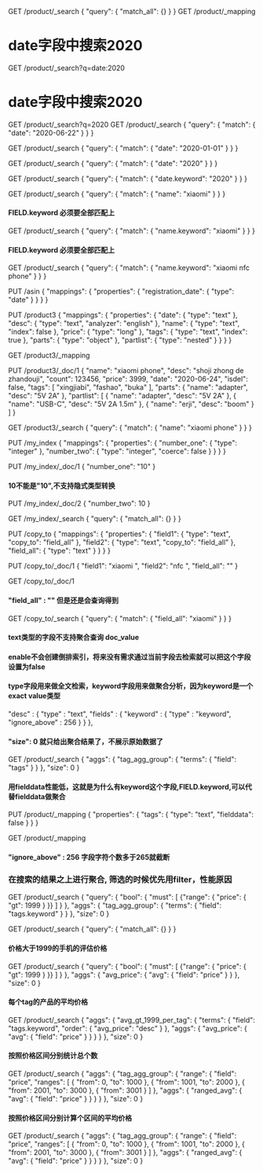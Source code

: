GET /product/_search
{
  "query": {
    "match_all": {}
  }
}
GET /product/_mapping
# date字段中搜索2020
GET /product/_search?q=date:2020
# date字段中搜索2020
GET /product/_search?q=2020
GET /product/_search
{
  "query": {
    "match": {
      "date": "2020-06-22"
    }
  }
}

GET /product/_search
{
  "query": {
    "match": {
      "date": "2020-01-01"
    }
  }
}

GET /product/_search
{
  "query": {
    "match": {
      "date": "2020"
    }
  }
}

GET /product/_search
{
  "query": {
    "match": {
      "date.keyword": "2020"
    }
  }
}

GET /product/_search
{
  "query": {
    "match": {
      "name": "xiaomi"
    }
  }
}
#### FIELD.keyword 必须要全部匹配上
GET /product/_search
{
  "query": {
    "match": {
      "name.keyword": "xiaomi"
    }
  }
}

#### FIELD.keyword 必须要全部匹配上
GET /product/_search
{
  "query": {
    "match": {
      "name.keyword": "xiaomi nfc phone"
    }
  }
}

PUT /asin
{
  "mappings": {
    "properties": {
      "registration_date": {
        "type": "date"
      }
    }
  }
}

PUT /product3
{
  "mappings": {
    "properties": {
      "date": {
        "type": "text"
      },
      "desc": {
        "type": "text",
        "analyzer": "english"
      },
      "name": {
        "type": "text",
        "index": false
      },
      "price": {
        "type": "long"
      },
      "tags": {
        "type": "text",
        "index": true
      },
      "parts": {
        "type": "object"
      },
      "partlist": {
        "type": "nested"
      }
    }
  }
}

GET /product3/_mapping

PUT /product3/_doc/1
{
  "name": "xiaomi phone",
  "desc": "shoji zhong de zhandouji",
  "count": 123456,
  "price": 3999,
  "date": "2020-06-24",
  "isdel": false,
  "tags": [
      "xingjiabi",
      "fashao",
      "buka"
   ],
   "parts": {
     "name": "adapter",
     "desc": "5V 2A"
   },
   "partlist": [
     {
       "name": "adapter",
       "desc": "5V 2A"
     },
     {
       "name": "USB-C",
       "desc": "5V 2A 1.5m"
     },
     {
       "name": "erji",
       "desc": "boom"
     }
    ]
}

GET /product3/_search
{
  "query": {
    "match": {
      "name": "xiaomi phone"
    }
  }
}

PUT /my_index
{
  "mappings": {
    "properties": {
      "number_one": {
        "type": "integer"
      },
      "number_two": {
        "type": "integer",
        "coerce": false
      }
    }
  }
}

PUT /my_index/_doc/1
{
  "number_one": "10" 
}

#### 10不能是"10",不支持隐式类型转换
PUT /my_index/_doc/2
{
  "number_two": 10
}

GET /my_index/_search
{
  "query": {
    "match_all": {}
  }
}

PUT /copy_to
{
  "mappings": {
    "properties": {
      "field1": {
        "type": "text",
        "copy_to": "field_all"
      },
      "field2": {
        "type": "text",
        "copy_to": "field_all"
      },
      "field_all": {
        "type": "text"
      }
    }
  }
}

PUT /copy_to/_doc/1
{
  "field1": "xiaomi ",
  "field2": "nfc ",
  "field_all": ""
}

GET /copy_to/_doc/1

#### "field_all" : "" 但是还是会查询得到
GET /copy_to/_search
{
  "query": {
    "match": {
      "field_all": "xiaomi"
    }
  }
}

#### text类型的字段不支持聚合查询 doc_value
#### enable不会创建倒排索引，将来没有需求通过当前字段去检索就可以把这个字段设置为false
#### type字段用来做全文检索，keyword字段用来做聚合分析，因为keyword是一个exact value类型
"desc" : {
  "type" : "text",
  "fields" : {
    "keyword" : {
      "type" : "keyword",
      "ignore_above" : 256
    }
  }
},
####  "size": 0 就只给出聚合结果了，不展示原始数据了
GET /product/_search
{
  "aggs": {
    "tag_agg_group": {
      "terms": {
        "field": "tags"
      }
    }
  },
  "size": 0
}

#### 用fielddata性能低，这就是为什么有keyword这个字段,FIELD.keyword,可以代替fielddata做聚合
PUT /product/_mapping
{
  "properties": {
    "tags": {
      "type": "text",
      "fielddata": false
    }
  }
}

GET /product/_mapping
#### "ignore_above" : 256 字段字符个数多于265就截断

### 在搜索的结果之上进行聚合, 筛选的时候优先用filter，性能原因
GET /product/_search
{
  "query": {
    "bool": {
      "must": [
        {"range": {
          "price": {
            "gt": 1999
          }
        }}
      ]
    }
  }, 
  "aggs": {
    "tag_agg_group": {
      "terms": {
        "field": "tags.keyword"
      }
    }
  },
  "size": 0
}

GET /product/_search
{
  "query": {
    "match_all": {}
  }
}

#### 价格大于1999的手机的评估价格
GET /product/_search
{
  "query": {
    "bool": {
      "must": [
        {"range": {
          "price": {
            "gt": 1999
          }
        }}
      ]
    }
  },
  "aggs": {
    "avg_price": {
      "avg": {
        "field": "price"
      }
    }
  },
  "size": 0
}

#### 每个tag的产品的平均价格
GET /product/_search
{
  "aggs": {
    "avg_gt_1999_per_tag": {
      "terms": {
        "field": "tags.keyword",
        "order": {
          "avg_price": "desc"
        }
      },
      "aggs": {
        "avg_price": {
          "avg": {
            "field": "price"
          }
        }
      }
    }
  },
  "size": 0
}

#### 按照价格区间分别统计总个数
GET /product/_search
{
  "aggs": {
    "tag_agg_group": {
      "range": {
        "field": "price",
        "ranges": [
          {
            "from": 0,
            "to": 1000
          },
          {
            "from": 1001,
            "to": 2000
          },
          {
            "from": 2001,
            "to": 3000
          },
          {
            "from": 3001
          }
        ]
      },
      "aggs": {
        "ranged_avg": {
          "avg": {
            "field": "price"
          }
        }
      }
    }
  },
  "size": 0
}


#### 按照价格区间分别计算个区间的平均价格
GET /product/_search
{
  "aggs": {
    "tag_agg_group": {
      "range": {
        "field": "price",
        "ranges": [
          {
            "from": 0,
            "to": 1000
          },
          {
            "from": 1001,
            "to": 2000
          },
          {
            "from": 2001,
            "to": 3000
          },
          {
            "from": 3001
          }
        ]
      },
      "aggs": {
        "ranged_avg": {
          "avg": {
            "field": "price"
          }
        }
      }
    }
  },
  "size": 0
}









